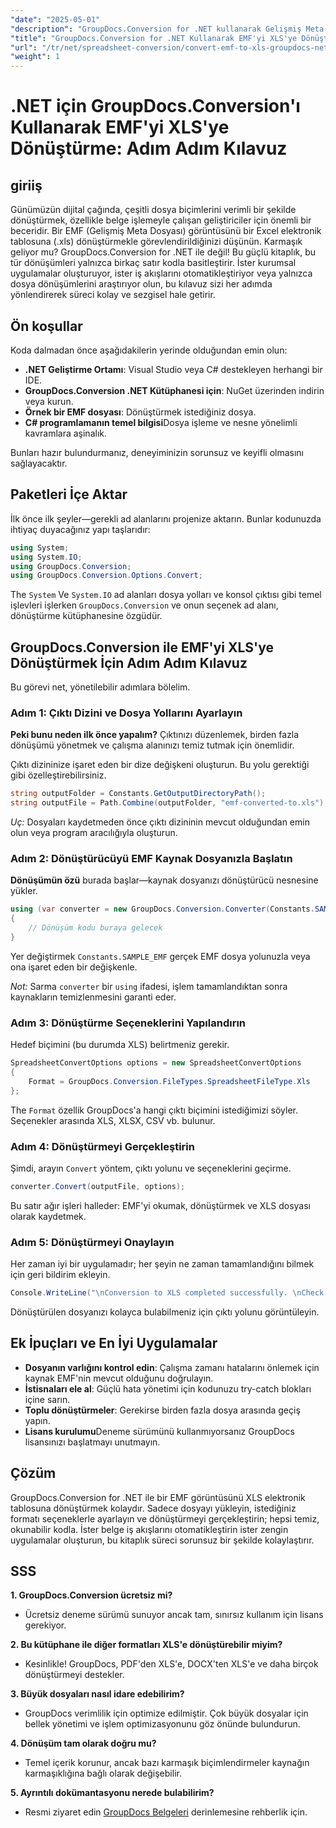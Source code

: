 ```yaml
---
"date": "2025-05-01"
"description": "GroupDocs.Conversion for .NET kullanarak Gelişmiş Meta Dosyası (EMF) dosyalarını Excel (.xls) formatına zahmetsizce nasıl dönüştüreceğinizi öğrenin. Kod örnekleri ve en iyi uygulamalar içeren bu kapsamlı kılavuzu izleyin."
"title": "GroupDocs.Conversion for .NET Kullanarak EMF'yi XLS'ye Dönüştürme&#58; Adım Adım Kılavuz"
"url": "/tr/net/spreadsheet-conversion/convert-emf-to-xls-groupdocs-net-guide/"
"weight": 1
---
```


# .NET için GroupDocs.Conversion'ı Kullanarak EMF'yi XLS'ye Dönüştürme: Adım Adım Kılavuz

## giriiş

Günümüzün dijital çağında, çeşitli dosya biçimlerini verimli bir şekilde dönüştürmek, özellikle belge işlemeyle çalışan geliştiriciler için önemli bir beceridir. Bir EMF (Gelişmiş Meta Dosyası) görüntüsünü bir Excel elektronik tablosuna (.xls) dönüştürmekle görevlendirildiğinizi düşünün. Karmaşık geliyor mu? GroupDocs.Conversion for .NET ile değil! Bu güçlü kitaplık, bu tür dönüşümleri yalnızca birkaç satır kodla basitleştirir. İster kurumsal uygulamalar oluşturuyor, ister iş akışlarını otomatikleştiriyor veya yalnızca dosya dönüşümlerini araştırıyor olun, bu kılavuz sizi her adımda yönlendirerek süreci kolay ve sezgisel hale getirir.

## Ön koşullar

Koda dalmadan önce aşağıdakilerin yerinde olduğundan emin olun:

- **.NET Geliştirme Ortamı**: Visual Studio veya C# destekleyen herhangi bir IDE.
- **GroupDocs.Conversion .NET Kütüphanesi için**: NuGet üzerinden indirin veya kurun.
- **Örnek bir EMF dosyası**: Dönüştürmek istediğiniz dosya.
- **C# programlamanın temel bilgisi**Dosya işleme ve nesne yönelimli kavramlara aşinalık.

Bunları hazır bulundurmanız, deneyiminizin sorunsuz ve keyifli olmasını sağlayacaktır.

## Paketleri İçe Aktar

İlk önce ilk şeyler—gerekli ad alanlarını projenize aktarın. Bunlar kodunuzda ihtiyaç duyacağınız yapı taşlarıdır:

```csharp
using System;
using System.IO;
using GroupDocs.Conversion;
using GroupDocs.Conversion.Options.Convert;
```

The `System` Ve `System.IO` ad alanları dosya yolları ve konsol çıktısı gibi temel işlevleri işlerken `GroupDocs.Conversion` ve onun seçenek ad alanı, dönüştürme kütüphanesine özgüdür.


## GroupDocs.Conversion ile EMF'yi XLS'ye Dönüştürmek İçin Adım Adım Kılavuz

Bu görevi net, yönetilebilir adımlara bölelim.

### Adım 1: Çıktı Dizini ve Dosya Yollarını Ayarlayın

**Peki bunu neden ilk önce yapalım?** Çıktınızı düzenlemek, birden fazla dönüşümü yönetmek ve çalışma alanınızı temiz tutmak için önemlidir.

Çıktı dizininize işaret eden bir dize değişkeni oluşturun. Bu yolu gerektiği gibi özelleştirebilirsiniz.

```csharp
string outputFolder = Constants.GetOutputDirectoryPath();
string outputFile = Path.Combine(outputFolder, "emf-converted-to.xls");
```

*Uç:* Dosyaları kaydetmeden önce çıktı dizininin mevcut olduğundan emin olun veya program aracılığıyla oluşturun.


### Adım 2: Dönüştürücüyü EMF Kaynak Dosyanızla Başlatın

**Dönüşümün özü** burada başlar—kaynak dosyanızı dönüştürücü nesnesine yükler.

```csharp
using (var converter = new GroupDocs.Conversion.Converter(Constants.SAMPLE_EMF))
{
    // Dönüşüm kodu buraya gelecek
}
```

Yer değiştirmek `Constants.SAMPLE_EMF` gerçek EMF dosya yolunuzla veya ona işaret eden bir değişkenle.

*Not:* Sarma `converter` bir `using` ifadesi, işlem tamamlandıktan sonra kaynakların temizlenmesini garanti eder.


### Adım 3: Dönüştürme Seçeneklerini Yapılandırın

Hedef biçimini (bu durumda XLS) belirtmeniz gerekir.

```csharp
SpreadsheetConvertOptions options = new SpreadsheetConvertOptions
{
    Format = GroupDocs.Conversion.FileTypes.SpreadsheetFileType.Xls
};
```

The `Format` özellik GroupDocs'a hangi çıktı biçimini istediğimizi söyler. Seçenekler arasında XLS, XLSX, CSV vb. bulunur.


### Adım 4: Dönüştürmeyi Gerçekleştirin

Şimdi, arayın `Convert` yöntem, çıktı yolunu ve seçeneklerini geçirme.

```csharp
converter.Convert(outputFile, options);
```

Bu satır ağır işleri halleder: EMF'yi okumak, dönüştürmek ve XLS dosyası olarak kaydetmek.


### Adım 5: Dönüştürmeyi Onaylayın

Her zaman iyi bir uygulamadır; her şeyin ne zaman tamamlandığını bilmek için geri bildirim ekleyin.

```csharp
Console.WriteLine("\nConversion to XLS completed successfully. \nCheck output in {0}", outputFolder);
```

Dönüştürülen dosyanızı kolayca bulabilmeniz için çıktı yolunu görüntüleyin.


## Ek İpuçları ve En İyi Uygulamalar

- **Dosyanın varlığını kontrol edin**: Çalışma zamanı hatalarını önlemek için kaynak EMF'nin mevcut olduğunu doğrulayın.
- **İstisnaları ele al**: Güçlü hata yönetimi için kodunuzu try-catch blokları içine sarın.
- **Toplu dönüştürmeler**: Gerekirse birden fazla dosya arasında geçiş yapın.
- **Lisans kurulumu**Deneme sürümünü kullanmıyorsanız GroupDocs lisansınızı başlatmayı unutmayın.


## Çözüm

GroupDocs.Conversion for .NET ile bir EMF görüntüsünü XLS elektronik tablosuna dönüştürmek kolaydır. Sadece dosyayı yükleyin, istediğiniz formatı seçeneklerle ayarlayın ve dönüştürmeyi gerçekleştirin; hepsi temiz, okunabilir kodla. İster belge iş akışlarını otomatikleştirin ister zengin uygulamalar oluşturun, bu kitaplık süreci sorunsuz bir şekilde kolaylaştırır.


## SSS

**1. GroupDocs.Conversion ücretsiz mi?**  

- Ücretsiz deneme sürümü sunuyor ancak tam, sınırsız kullanım için lisans gerekiyor.

**2. Bu kütüphane ile diğer formatları XLS'e dönüştürebilir miyim?**  

- Kesinlikle! GroupDocs, PDF'den XLS'e, DOCX'ten XLS'e ve daha birçok dönüştürmeyi destekler.

**3. Büyük dosyaları nasıl idare edebilirim?**  

- GroupDocs verimlilik için optimize edilmiştir. Çok büyük dosyalar için bellek yönetimi ve işlem optimizasyonunu göz önünde bulundurun.

**4. Dönüşüm tam olarak doğru mu?**  

- Temel içerik korunur, ancak bazı karmaşık biçimlendirmeler kaynağın karmaşıklığına bağlı olarak değişebilir.

**5. Ayrıntılı dokümantasyonu nerede bulabilirim?**  

- Resmi ziyaret edin [GroupDocs Belgeleri](https://docs.groupdocs.com/conversion/net/) derinlemesine rehberlik için.